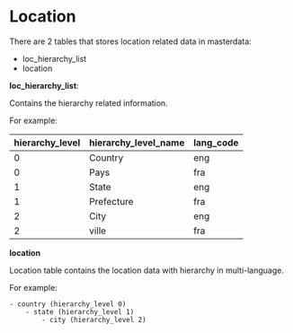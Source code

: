 # Location
There are 2 tables that stores location related data in masterdata:
* loc_hierarchy_list
* location

**loc_hierarchy_list**: 

Contains the hierarchy related information.

For example:

| hierarchy_level | hierarchy_level_name | lang_code|
| --------------- | ------------------- | --------- |
| 0 | Country | eng
| 0 | Pays | fra
| 1 | State | eng
| 1 | Prefecture | fra
| 2 | City | eng
| 2 | ville | fra

**location**

Location table contains the location data with hierarchy in multi-language.

For example:

```text
- country (hierarchy_level 0)
    - state (hierarchy_level 1)
        - city (hierarchy_level 2)
```
